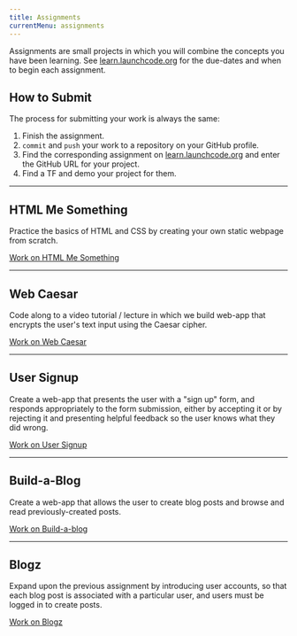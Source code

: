 ```yaml
---
title: Assignments
currentMenu: assignments
---
```


Assignments are small projects in which you will combine the concepts you have been learning. See [learn.launchcode.org][canvas] for the due-dates and when to begin each assignment.

## How to Submit

The process for submitting your work is always the same:

1. Finish the assignment.
2. `commit` and `push` your work to a repository on your GitHub profile.
3. Find the corresponding assignment on [learn.launchcode.org][canvas] and enter the GitHub URL for your project.
4. Find a TF and demo your project for them.


[canvas]: https://learn.launchcode.org/


---

## HTML Me Something

Practice the basics of HTML and CSS by creating your own static webpage from scratch.

[Work on HTML Me Something](./html-me-something/)

---

## Web Caesar

Code along to a video tutorial / lecture in which we build web-app that encrypts the user's text input using the Caesar cipher.

[Work on Web Caesar](./web-caesar/)

---

## User Signup

Create a web-app that presents the user with a "sign up" form, and responds appropriately to the form submission, either by accepting it or by rejecting it and presenting helpful feedback so the user knows what they did wrong.

[Work on User Signup](./user-signup/)

---

## Build-a-Blog

Create a web-app that allows the user to create blog posts and browse and read previously-created posts.

[Work on Build-a-blog](./build-a-blog/)

---

## Blogz

Expand upon the previous assignment by introducing user accounts, so that each blog post is associated with a particular user, and users must be logged in to create posts.

[Work on Blogz](./blogz/)

